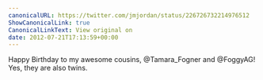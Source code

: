 ```yaml
---
canonicalURL: https://twitter.com/jmjordan/status/226726732214976512
ShowCanonicalLink: true
CanonicalLinkText: View original on
date: 2012-07-21T17:13:59+00:00
---
```

Happy Birthday to my awesome cousins, @Tamara_Fogner and @FoggyAG! Yes, they are also twins.